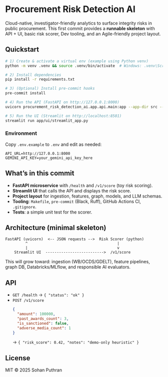 # Procurement Risk Detection AI

Cloud-native, investigator-friendly analytics to surface integrity risks in public procurement.
This first commit provides a **runnable skeleton** with API + UI, basic risk scorer,
Dev tooling, and an Agile-friendly project layout.

## Quickstart

```bash
# 1) Create & activate a virtual env (example using Python venv)
python -m venv .venv && source .venv/bin/activate  # Windows: .venv\Scripts\activate

# 2) Install dependencies
pip install -r requirements.txt

# 3) (Optional) Install pre-commit hooks
pre-commit install

# 4) Run the API (FastAPI on http://127.0.0.1:8000)
uvicorn procurement_risk_detection_ai.app.api.main:app --app-dir src --reload --port 8000

# 5) Run the UI (Streamlit on http://localhost:8501)
streamlit run app/ui/streamlit_app.py
```

### Environment
Copy `.env.example` to `.env` and edit as needed:
```
API_URL=http://127.0.0.1:8000
GEMINI_API_KEY=your_gemini_api_key_here
```

## What’s in this commit

- **FastAPI microservice** with `/health` and `/v1/score` (toy risk scoring).
- **Streamlit UI** that calls the API and displays the risk score.
- **Project layout** for ingestion, features, graph, models, and LLM schemas.
- **Tooling**: `Makefile`, `pre-commit` (Black, Ruff), GitHub Actions CI, `.gitignore`.
- **Tests**: a simple unit test for the scorer.

## Architecture (minimal skeleton)

```
FastAPI (uvicorn)  <-- JSON requests -->  Risk Scorer (python)
         ^                                        |
         |                                        v
    Streamlit UI  -------------------------->  /v1/score
```

This will grow toward: ingestion (WB/OCDS/GDELT), feature pipelines, graph DB,
Databricks/MLflow, and responsible AI evaluators.

## API

- `GET /health` → `{ "status": "ok" }`
- `POST /v1/score`
  ```json
  {
    "amount": 100000,
    "past_awards_count": 3,
    "is_sanctioned": false,
    "adverse_media_count": 1
  }
  ```
  → `{ "risk_score": 0.42, "notes": "demo-only heuristic" }`

## License
MIT © 2025 Sohan Puthran

